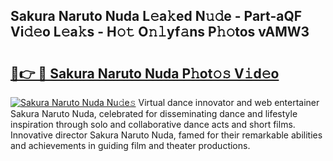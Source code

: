 ## Sakura Naruto Nuda L𝚎a𝚔ed N𝚞𝚍e - Part-aQF Vi𝚍𝚎o L𝚎a𝚔s - H𝚘𝚝 O𝚗𝚕yf𝚊ns P𝚑𝚘tos vAMW3

# <h2><a href="http://kf5zwbj.oniu.top/?m=Sakura+Naruto+Nuda">🔗👉 🔴 Sakura Naruto Nuda P𝚑ot𝚘𝚜 V𝚒d𝚎o</a></h2>

[![Sakura Naruto Nuda Nu𝚍e𝚜](https://i.imgur.com/0qMVB7G.gif)](http://kf5zwbj.oniu.top/?m=Sakura+Naruto+Nuda)
Virtual dance innovator and web entertainer Sakura Naruto Nuda, celebrated for disseminating dance and lifestyle inspiration through solo and collaborative dance acts and short films. Innovative director Sakura Naruto Nuda, famed for their remarkable abilities and achievements in guiding film and theater productions.  
